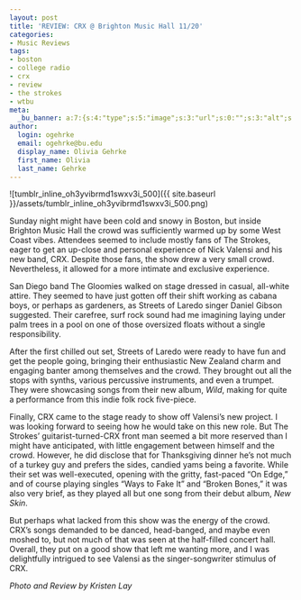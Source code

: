 ```yaml
---
layout: post
title: 'REVIEW: CRX @ Brighton Music Hall 11/20'
categories:
- Music Reviews
tags:
- boston
- college radio
- crx
- review
- the strokes
- wtbu
meta:
  _bu_banner: a:7:{s:4:"type";s:5:"image";s:3:"url";s:0:"";s:3:"alt";s:0:"";s:7:"post_id";s:0:"";s:4:"html";s:0:"";s:8:"position";s:0:"";s:7:"caption";s:0:"";}
author:
  login: ogehrke
  email: ogehrke@bu.edu
  display_name: Olivia Gehrke
  first_name: Olivia
  last_name: Gehrke
---
```

![tumblr_inline_oh3yvibrmd1swxv3i_500]({{ site.baseurl }}/assets/tumblr_inline_oh3yvibrmd1swxv3i_500.png)

Sunday night might have been cold and snowy in Boston, but inside Brighton Music Hall the crowd was sufficiently warmed up by some West Coast vibes. Attendees seemed to include mostly fans of The Strokes, eager to get an up-close and personal experience of Nick Valensi and his new band, CRX. Despite those fans, the show drew a very small crowd. Nevertheless, it allowed for a more intimate and exclusive experience.

San Diego band The Gloomies walked on stage dressed in casual, all-white attire. They seemed to have just gotten off their shift working as cabana boys, or perhaps as gardeners, as Streets of Laredo singer Daniel Gibson suggested. Their carefree, surf rock sound had me imagining laying under palm trees in a pool on one of those oversized floats without a single responsibility.

After the first chilled out set, Streets of Laredo were ready to have fun and get the people going, bringing their enthusiastic New Zealand charm and engaging banter among themselves and the crowd. They brought out all the stops with synths, various percussive instruments, and even a trumpet. They were showcasing songs from their new album, _Wild_, making for quite a performance from this indie folk rock five-piece.

Finally, CRX came to the stage ready to show off Valensi’s new project. I was looking forward to seeing how he would take on this new role. But The Strokes’ guitarist-turned-CRX front man seemed a bit more reserved than I might have anticipated, with little engagement between himself and the crowd. However, he did disclose that for Thanksgiving dinner he’s not much of a turkey guy and prefers the sides, candied yams being a favorite. While their set was well-executed, opening with the gritty, fast-paced “On Edge,” and of course playing singles “Ways to Fake It” and “Broken Bones,” it was also very brief, as they played all but one song from their debut album, _New Skin_.

But perhaps what lacked from this show was the energy of the crowd. CRX’s songs demanded to be danced, head-banged, and maybe even moshed to, but not much of that was seen at the half-filled concert hall. Overall, they put on a good show that left me wanting more, and I was delightfully intrigued to see Valensi as the singer-songwriter stimulus of CRX.

_Photo and Review by Kristen Lay_